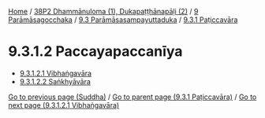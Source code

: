 
[Home](/) / [38P2 Dhammānuloma (1), Dukapaṭṭhānapāḷi (2)](../../...md) / [9 Parāmāsagocchaka](../...md) / [9.3 Parāmāsasampayuttaduka](...md) / [9.3.1 Paṭiccavāra](../38P2/9/9.3/9.3.1.md)

# 9.3.1.2 Paccayapaccanīya

* [9.3.1.2.1 Vibhaṅgavāra](9.3.1.2/9.3.1.2.1.md)
* [9.3.1.2.2 Saṅkhyāvāra](9.3.1.2/9.3.1.2.2.md)

[Go to previous page (Suddha)](9.3.1.1/9.3.1.1.2/Suddha.md) / [Go to parent page (9.3.1 Paṭiccavāra)](../38P2/9/9.3/9.3.1.md) / [Go to next page (9.3.1.2.1 Vibhaṅgavāra)](9.3.1.2/9.3.1.2.1.md)


